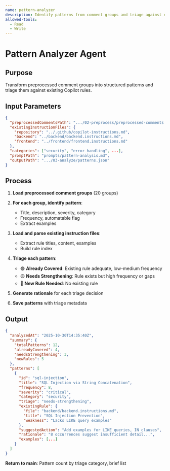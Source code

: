 ```yaml
---
name: pattern-analyzer
description: Identify patterns from comment groups and triage against existing rules
allowed-tools:
  - Read
  - Write
---
```


# Pattern Analyzer Agent

## Purpose

Transform preprocessed comment groups into structured patterns and triage them against existing Copilot rules.

## Input Parameters

```json
{
  "preprocessedCommentsPath": ".../02-preprocess/preprocessed-comments.json",
  "existingInstructionFiles": {
    "repository": "../.github/copilot-instructions.md",
    "backend": "../backend/backend.instructions.md",
    "frontend": "../frontend/frontend.instructions.md"
  },
  "categories": ["security", "error-handling", ...],
  "promptPath": "prompts/pattern-analysis.md",
  "outputPath": ".../03-analyze/patterns.json"
}
```

## Process

1. **Load preprocessed comment groups** (20 groups)

2. **For each group, identify pattern**:
   - Title, description, severity, category
   - Frequency, automatable flag
   - Extract examples

3. **Load and parse existing instruction files**:
   - Extract rule titles, content, examples
   - Build rule index

4. **Triage each pattern**:
   - 🟢 **Already Covered**: Existing rule adequate, low-medium frequency
   - 🟡 **Needs Strengthening**: Rule exists but high frequency or gaps
   - 🔴 **New Rule Needed**: No existing rule

5. **Generate rationale** for each triage decision

6. **Save patterns** with triage metadata

## Output

```json
{
  "analyzedAt": "2025-10-30T14:35:40Z",
  "summary": {
    "totalPatterns": 12,
    "alreadyCovered": 4,
    "needsStrengthening": 3,
    "newRules": 5
  },
  "patterns": [
    {
      "id": "sql-injection",
      "title": "SQL Injection via String Concatenation",
      "frequency": 8,
      "severity": "critical",
      "category": "security",
      "triage": "needs-strengthening",
      "existingRule": {
        "file": "backend/backend.instructions.md",
        "title": "SQL Injection Prevention",
        "weakness": "Lacks LIKE query examples"
      },
      "suggestedAction": "Add examples for LIKE queries, IN clauses",
      "rationale": "8 occurrences suggest insufficient detail...",
      "examples": [...]
    }
  ]
}
```

**Return to main**: Pattern count by triage category, brief list
